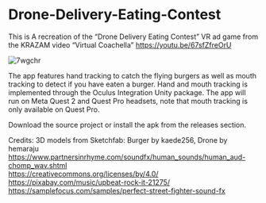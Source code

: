 # Drone-Delivery-Eating-Contest

This is A recreation of the “Drone Delivery Eating Contest” VR ad game from the KRAZAM video “Virtual Coachella” https://youtu.be/67sfZfreOrU

![7wgchr](https://github.com/Swansea-University-MSc-VR/Drone-Delivery-Eating-Contest/assets/62882818/854d481f-513e-4ab7-8e05-b377745d3e2c)

The app features hand tracking to catch the flying burgers as well as mouth tracking to detect if you have eaten a burger.  Hand and mouth tracking is implemented through the Oculus Integration Unity package. The app will run on Meta Quest 2 and Quest Pro headsets, note that mouth tracking is only available on Quest Pro. 

Download the source project or install the apk from the releases section.

Credits: 
3D models from Sketchfab: Burger by kaede256, Drone by hemaraju                                                          
https://www.partnersinrhyme.com/soundfx/human_sounds/human_aud-chomp_wav.shtml  
https://creativecommons.org/licenses/by/4.0/  
https://pixabay.com/music/upbeat-rock-it-21275/  
https://samplefocus.com/samples/perfect-street-fighter-sound-fx  
